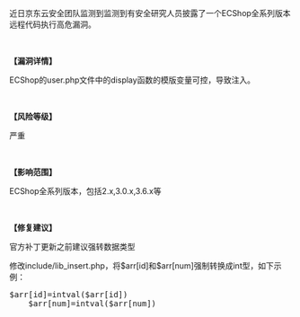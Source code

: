 <p>近日京东云安全团队监测到监测到有安全研究人员披露了一个ECShop全系列版本远程代码执行高危漏洞。</p><p><br/></p><p><strong>【漏洞详情】</strong></p><p>ECShop的user.php文件中的display函数的模版变量可控，导致注入。</p><p><br/></p><p><strong>【风险等级】</strong></p><p>严重</p><p><br/></p><p><strong>【影响范围】</strong></p><p>ECShop全系列版本，包括2.x,3.0.x,3.6.x等</p><p><br/></p><p><strong>【修复建议】</strong></p><p>官方补丁更新之前建议强转数据类型</p><p>修改include/lib_insert.php，将$arr[id]和$arr[num]强制转换成int型，如下示例：</p><pre class="brush:xml;toolbar:false">$arr[id]=intval($arr[id])
&nbsp;&nbsp;&nbsp;&nbsp;$arr[num]=intval($arr[num])</pre><p><br/></p>